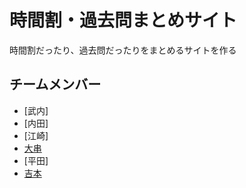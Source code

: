 # 時間割・過去問まとめサイト
時間割だったり、過去問だったりをまとめるサイトを作る

## チームメンバー
- [武内]
- [内田]
- [江崎]
- [大串](https://github.com/ohgushi0329)
- [平田]
- [吉本](https://github.com/keich439)
